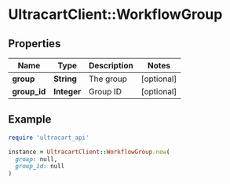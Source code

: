 # UltracartClient::WorkflowGroup

## Properties

| Name | Type | Description | Notes |
| ---- | ---- | ----------- | ----- |
| **group** | **String** | The group | [optional] |
| **group_id** | **Integer** | Group ID | [optional] |

## Example

```ruby
require 'ultracart_api'

instance = UltracartClient::WorkflowGroup.new(
  group: null,
  group_id: null
)
```

